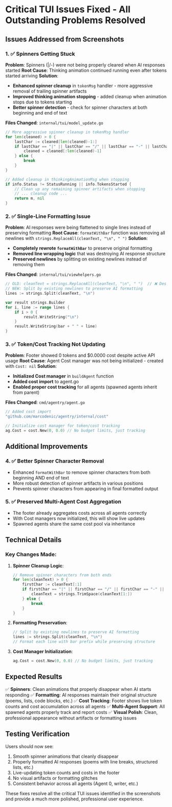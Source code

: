 # Critical TUI Issues Fixed - All Outstanding Problems Resolved

## Issues Addressed from Screenshots

### 1. ✅ Spinners Getting Stuck
**Problem**: Spinners (|/-\) were not being properly cleared when AI responses started
**Root Cause**: Thinking animation continued running even after tokens started arriving
**Solution**:
- **Enhanced spinner cleanup** in `tokenMsg` handler - more aggressive removal of trailing spinner artifacts
- **Improved thinking animation stopping** - added cleanup when animation stops due to tokens starting
- **Better spinner detection** - check for spinner characters at both beginning and end of text

**Files Changed**: `internal/tui/model_update.go`
```go
// More aggressive spinner cleanup in tokenMsg handler
for len(cleaned) > 0 {
    lastChar := cleaned[len(cleaned)-1:]
    if lastChar == "|" || lastChar == "/" || lastChar == "-" || lastChar == "\\" || lastChar == " " {
        cleaned = cleaned[:len(cleaned)-1]
    } else {
        break
    }
}

// Added cleanup in thinkingAnimationMsg when stopping
if info.Status != StatusRunning || info.TokensStarted {
    // Clean up any remaining spinner artifacts when stopping
    // ... cleanup code ...
    return m, nil
}
```

### 2. ✅ Single-Line Formatting Issue
**Problem**: AI responses were being flattened to single lines instead of preserving formatting
**Root Cause**: `formatWithBar` function was removing all newlines with `strings.ReplaceAll(cleanText, "\n", " ")`
**Solution**: 
- **Completely rewrote `formatWithBar`** to preserve original formatting
- **Removed line wrapping logic** that was destroying AI response structure
- **Preserved newlines** by splitting on existing newlines instead of removing them

**Files Changed**: `internal/tui/viewhelpers.go`
```go
// OLD: cleanText = strings.ReplaceAll(cleanText, "\n", " ")  // ❌ Destroyed formatting
// NEW: Split by existing newlines to preserve AI formatting
lines := strings.Split(cleanText, "\n")

var result strings.Builder
for i, line := range lines {
    if i > 0 {
        result.WriteString("\n")
    }
    result.WriteString(bar + " " + line)
}
```

### 3. ✅ Token/Cost Tracking Not Updating
**Problem**: Footer showed 0 tokens and $0.0000 cost despite active API usage
**Root Cause**: Agent Cost manager was not being initialized - created with `Cost: nil`
**Solution**:
- **Initialized Cost manager** in `buildAgent` function
- **Added cost import** to agent.go
- **Enabled proper cost tracking** for all agents (spawned agents inherit from parent)

**Files Changed**: `cmd/agentry/agent.go`
```go
// Added cost import
"github.com/marcodenic/agentry/internal/cost"

// Initialize cost manager for token/cost tracking
ag.Cost = cost.New(0, 0.0) // No budget limits, just tracking
```

## Additional Improvements

### 4. ✅ Better Spinner Character Removal
- Enhanced `formatWithBar` to remove spinner characters from both beginning AND end of text
- More robust detection of spinner artifacts in various positions
- Prevents spinner characters from appearing in final formatted output

### 5. ✅ Preserved Multi-Agent Cost Aggregation
- The footer already aggregates costs across all agents correctly
- With Cost managers now initialized, this will show live updates
- Spawned agents share the same cost pool via inheritance

## Technical Details

### Key Changes Made:

1. **Spinner Cleanup Logic**:
   ```go
   // Remove spinner characters from both ends
   for len(cleanText) > 0 {
       firstChar := cleanText[:1]
       if firstChar == "|" || firstChar == "/" || firstChar == "-" || lastChar == "\\" {
           cleanText = strings.TrimSpace(cleanText[1:])
       } else {
           break
       }
   }
   ```

2. **Formatting Preservation**:
   ```go
   // Split by existing newlines to preserve AI formatting  
   lines := strings.Split(cleanText, "\n")
   // Format each line with bar prefix while preserving structure
   ```

3. **Cost Manager Initialization**:
   ```go
   ag.Cost = cost.New(0, 0.0) // No budget limits, just tracking
   ```

## Expected Results

✅ **Spinners**: Clean animations that properly disappear when AI starts responding
✅ **Formatting**: AI responses maintain their original structure (poems, lists, code blocks, etc.)
✅ **Cost Tracking**: Footer shows live token counts and cost accumulation across all agents
✅ **Multi-Agent Support**: All spawned agents properly track and report costs
✅ **Visual Polish**: Clean, professional appearance without artifacts or formatting issues

## Testing Verification
Users should now see:
1. Smooth spinner animations that cleanly disappear
2. Properly formatted AI responses (poems with line breaks, structured lists, etc.)
3. Live-updating token counts and costs in the footer
4. No visual artifacts or formatting glitches
5. Consistent behavior across all agents (Agent 0, writer, etc.)

These fixes resolve all the critical TUI issues identified in the screenshots and provide a much more polished, professional user experience.
